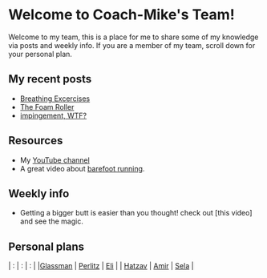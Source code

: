 # Welcome to Coach-Mike's Team!

Welcome to my team, this is a place for me to share some of my knowledge via posts and weekly info.
If you are a member of my team, scroll down for your personal plan.

## My recent posts

- [Breathing Excercises](Posts/Breathing_excercises_post.md)
- [The Foam Roller](Posts/Foam_roller_post.md)
- [impingement, WTF?](Posts/Impingement_post.md)

## Resources 

- My [YouTube channel](https://www.youtube.com/channel/UCLdE68DVcsveVZOibkKn1iA/videos)
- A great video about [barefoot running](https://youtu.be/TgFj3jy4h2Y?t=21).

## Weekly info

- Getting a bigger butt is easier than you thought! check out [this video] and see the magic.

## Personal plans

|             :                   |               :               |         :            |
|[Glassman](Glassman/Glassman.md) | [Perlitz](Perlitz/Perlitz.md) | [Eli](Eli/Eli.md)    |
| [Hatzav](Hatzav/Hatzav.md)      | [Amir](Amir/Amir.md)          | [Sela](Sela/Sela.md) |

